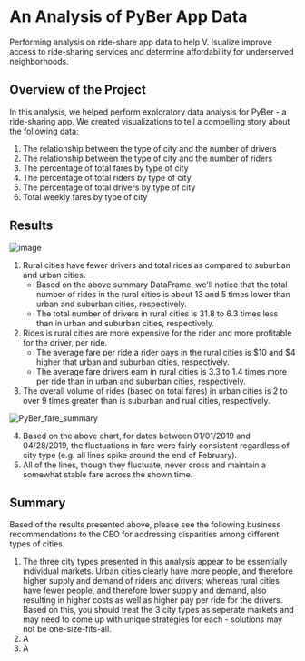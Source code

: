 # An Analysis of PyBer App Data
Performing analysis on ride-share app data to help V. Isualize improve access to ride-sharing services and determine affordability for underserved neighborhoods.

## Overview of the Project
In this analysis, we helped perform exploratory data analysis for PyBer - a ride-sharing app. We created visualizations to tell a compelling story about the following data: 
1. The relationship between the type of city and the number of drivers 
2. The relationship between the type of city and the number of riders
3. The percentage of total fares by type of city
4. The percentage of total riders by type of city
5. The percentage of total drivers by type of city
6. Total weekly fares by type of city

## Results

![image](https://user-images.githubusercontent.com/92613639/142992456-1491e2df-6e6c-460b-8a86-761cc7dadce4.png)

1. Rural cities have fewer drivers and total rides as compared to suburban and urban cities.
    - Based on the above summary DataFrame, we'll notice that the total number of rides in the rural cities is about 13 and 5 times lower than urban and suburban cities, respectively.
    - The total number of drivers in rural cities is 31.8 to 6.3 times less than in urban and suburban cities, respectively. 
2. Rides is rural cities are more expensive for the rider and more profitable for the driver, per ride.
    - The average fare per ride a rider pays in the rural cities is $10 and $4 higher that urban and suburban cities, respectively.
    - The average fare drivers earn in rural cities is 3.3 to 1.4 times more per ride than in urban and suburban cities, respectively.
3. The overall volume of rides (based on total fares) in urban cities is 2 to over 9 times greater than is suburban and rual cities, respectively.

![PyBer_fare_summary](https://user-images.githubusercontent.com/92613639/142994659-2dab5f3f-c3d9-41fa-b261-f2e4457ef9c3.png)

4. Based on the above chart, for dates between 01/01/2019 and 04/28/2019, the fluctuations in fare were fairly consistent regardless of city type (e.g. all lines spike around the end of February).
5. All of the lines, though they fluctuate, never cross and maintain a somewhat stable fare across the shown time.

## Summary
Based of the results presented above, please see the following business recommendations to the CEO for addressing disparities among different types of cities.
1. The three city types presented in this analysis appear to be essentially individual markets. Urban cities clearly have more people, and therefore higher supply and demand of riders and drivers; whereas rural cities have fewer people, and therefore lower supply and demand, also resulting in higher costs as well as higher pay per ride for the drivers. Based on this, you should treat the 3 city types as seperate markets and may need to come up with unique strategies for each - solutions may not be one-size-fits-all.
2. A
3. A
